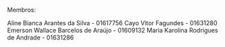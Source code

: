 Membros:

Aline Bianca Arantes da Silva - 01617756
Cayo Vitor Fagundes - 01631280
Emerson Wallace Barcelos de Araújo - 01609132
Maria Karolina Rodrigues de Andrade - 01631286